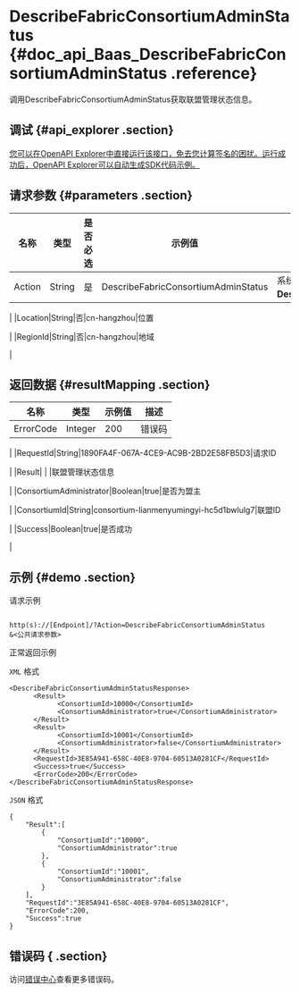 # DescribeFabricConsortiumAdminStatus {#doc_api_Baas_DescribeFabricConsortiumAdminStatus .reference}

调用DescribeFabricConsortiumAdminStatus获取联盟管理状态信息。

## 调试 {#api_explorer .section}

[您可以在OpenAPI Explorer中直接运行该接口，免去您计算签名的困扰。运行成功后，OpenAPI Explorer可以自动生成SDK代码示例。](https://api.aliyun.com/#product=Baas&api=DescribeFabricConsortiumAdminStatus&type=RPC&version=2018-12-21)

## 请求参数 {#parameters .section}

|名称|类型|是否必选|示例值|描述|
|--|--|----|---|--|
|Action|String|是|DescribeFabricConsortiumAdminStatus|系统规定参数。取值：**DescribeFabricConsortiumAdminStatus**。

 |
|Location|String|否|cn-hangzhou|位置

 |
|RegionId|String|否|cn-hangzhou|地域

 |

## 返回数据 {#resultMapping .section}

|名称|类型|示例值|描述|
|--|--|---|--|
|ErrorCode|Integer|200|错误码

 |
|RequestId|String|1890FA4F-067A-4CE9-AC9B-2BD2E58FB5D3|请求ID

 |
|Result| | |联盟管理状态信息

 |
|ConsortiumAdministrator|Boolean|true|是否为盟主

 |
|ConsortiumId|String|consortium-lianmenyumingyi-hc5d1bwlulg7|联盟ID

 |
|Success|Boolean|true|是否成功

 |

## 示例 {#demo .section}

请求示例

``` {#request_demo}

http(s)://[Endpoint]/?Action=DescribeFabricConsortiumAdminStatus
&<公共请求参数>

```

正常返回示例

`XML` 格式

``` {#xml_return_success_demo}
<DescribeFabricConsortiumAdminStatusResponse>
	  <Result>
		    <ConsortiumId>10000</ConsortiumId>
		    <ConsortiumAdministrator>true</ConsortiumAdministrator>
	  </Result>
	  <Result>
		    <ConsortiumId>10001</ConsortiumId>
		    <ConsortiumAdministrator>false</ConsortiumAdministrator>
	  </Result>
	  <RequestId>3E85A941-658C-40E8-9704-60513A0281CF</RequestId>
	  <Success>true</Success>
	  <ErrorCode>200</ErrorCode>
</DescribeFabricConsortiumAdminStatusResponse>
```

`JSON` 格式

``` {#json_return_success_demo}
{
	"Result":[
		{
			"ConsortiumId":"10000",
			"ConsortiumAdministrator":true
		},
		{
			"ConsortiumId":"10001",
			"ConsortiumAdministrator":false
		}
	],
	"RequestId":"3E85A941-658C-40E8-9704-60513A0281CF",
	"ErrorCode":200,
	"Success":true
}
```

## 错误码 { .section}

访问[错误中心](https://error-center.aliyun.com/status/product/Baas)查看更多错误码。


